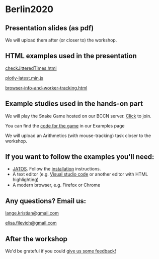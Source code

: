 # Berlin2020

## Presentation slides (as pdf)

We will upload them after (or closer to) the workshop. 


## HTML examples used in the presentation

[checkJitteredTimes.html](assets/checkJitteredTimes.html)

[plotly-latest.min.js](assets/plotly-latest.min.js)

[browser-info-and-worker-tracking.html](assets/browser-info-and-worker-tracking.html)

## Example studies used in the hands-on part

We will play the Snake Game hosted on our BCCN server. [Click](https://studies.bccn-berlin.de/publix/17/start?batchId=20&generalMultiple) to join. 

You can find the [code for the game](https://github.com/JATOS/JATOS_examples/raw/master/examples/snake_game.zip) in our Examples page 

We will upload an Arithmetics (with mouse-tracking) task closer to the workshop.  

## If you want to follow the examples you'll need:

* [JATOS](http://www.jatos.org/). Follow the [installation](http://www.jatos.org/Installation.html) instructions.
* A text editor (e.g. [Visual studio code](https://code.visualstudio.com/) or another editor with HTML highlighting)
* A modern browser, e.g. Firefox or Chrome

## Any questions? Email us:

lange.kristian@gmail.com

elisa.filevich@gmail.com

## After the workshop 

We'd be grateful if you could [give us some feedback!](https://docs.google.com/forms/d/e/1FAIpQLScL8SoyggqDRLMUuKPaatKKkoZnb-t7MpgkJLjBzUc63RTr4A/viewform?usp=sf_link)
